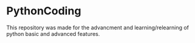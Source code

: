 # PythonCoding
This repository was made for the advancment and learning/relearning of python basic and advanced features.
